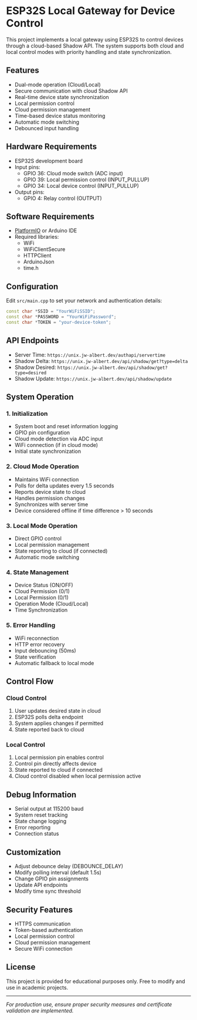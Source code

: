 # ESP32S Local Gateway for Device Control

This project implements a local gateway using ESP32S to control devices through a cloud-based Shadow API. The system supports both cloud and local control modes with priority handling and state synchronization.

## Features
- Dual-mode operation (Cloud/Local)
- Secure communication with cloud Shadow API
- Real-time device state synchronization
- Local permission control
- Cloud permission management
- Time-based device status monitoring
- Automatic mode switching
- Debounced input handling

## Hardware Requirements
- ESP32S development board
- Input pins:
  - GPIO 36: Cloud mode switch (ADC input)
  - GPIO 39: Local permission control (INPUT_PULLUP)
  - GPIO 34: Local device control (INPUT_PULLUP)
- Output pins:
  - GPIO 4: Relay control (OUTPUT)

## Software Requirements
- [PlatformIO](https://platformio.org/) or Arduino IDE
- Required libraries:
  - WiFi
  - WiFiClientSecure
  - HTTPClient
  - ArduinoJson
  - time.h

## Configuration
Edit `src/main.cpp` to set your network and authentication details:
```cpp
const char *SSID = "YourWiFiSSID";
const char *PASSWORD = "YourWiFiPassword";
const char *TOKEN = "your-device-token";
```

## API Endpoints
- Server Time: `https://unix.jw-albert.dev/authapi/servertime`
- Shadow Delta: `https://unix.jw-albert.dev/api/shadow/get?type=delta`
- Shadow Desired: `https://unix.jw-albert.dev/api/shadow/get?type=desired`
- Shadow Update: `https://unix.jw-albert.dev/api/shadow/update`

## System Operation

### 1. Initialization
- System boot and reset information logging
- GPIO pin configuration
- Cloud mode detection via ADC input
- WiFi connection (if in cloud mode)
- Initial state synchronization

### 2. Cloud Mode Operation
- Maintains WiFi connection
- Polls for delta updates every 1.5 seconds
- Reports device state to cloud
- Handles permission changes
- Synchronizes with server time
- Device considered offline if time difference > 10 seconds

### 3. Local Mode Operation
- Direct GPIO control
- Local permission management
- State reporting to cloud (if connected)
- Automatic mode switching

### 4. State Management
- Device Status (ON/OFF)
- Cloud Permission (0/1)
- Local Permission (0/1)
- Operation Mode (Cloud/Local)
- Time Synchronization

### 5. Error Handling
- WiFi reconnection
- HTTP error recovery
- Input debouncing (50ms)
- State verification
- Automatic fallback to local mode

## Control Flow

### Cloud Control
1. User updates desired state in cloud
2. ESP32S polls delta endpoint
3. System applies changes if permitted
4. State reported back to cloud

### Local Control
1. Local permission pin enables control
2. Control pin directly affects device
3. State reported to cloud if connected
4. Cloud control disabled when local permission active

## Debug Information
- Serial output at 115200 baud
- System reset tracking
- State change logging
- Error reporting
- Connection status

## Customization
- Adjust debounce delay (DEBOUNCE_DELAY)
- Modify polling interval (default 1.5s)
- Change GPIO pin assignments
- Update API endpoints
- Modify time sync threshold

## Security Features
- HTTPS communication
- Token-based authentication
- Local permission control
- Cloud permission management
- Secure WiFi connection

## License
This project is provided for educational purposes only. Free to modify and use in academic projects.

---

*For production use, ensure proper security measures and certificate validation are implemented.*
